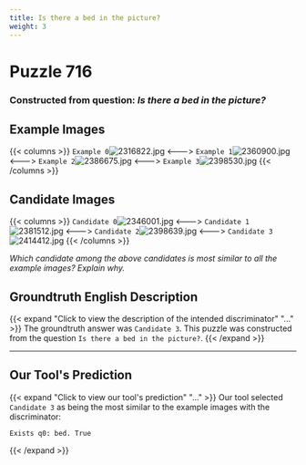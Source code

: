 ```yaml
---
title: Is there a bed in the picture?
weight: 3
---
```


# Puzzle 716
### Constructed from question: _Is there a bed in the picture?_


## Example Images
{{< columns >}}
`Example 0`![2316822.jpg](/gqa_images/2316822.jpg)
<--->
`Example 1`![2360900.jpg](/gqa_images/2360900.jpg)
<--->
`Example 2`![2386675.jpg](/gqa_images/2386675.jpg)
<--->
`Example 3`![2398530.jpg](/gqa_images/2398530.jpg)
{{< /columns >}}

## Candidate Images
{{< columns >}}
`Candidate 0`![2346001.jpg](/gqa_images/2346001.jpg)
<--->
`Candidate 1`![2381512.jpg](/gqa_images/2381512.jpg)
<--->
`Candidate 2`![2398639.jpg](/gqa_images/2398639.jpg)
<--->
`Candidate 3`![2414412.jpg](/gqa_images/2414412.jpg)
{{< /columns >}}

*Which candidate among the above candidates is most similar to all the example images? Explain why.*

## Groundtruth English Description

{{< expand "Click to view the description of the intended discriminator" "..." >}}
The groundtruth answer was `Candidate 3`. This puzzle was constructed from the question `Is there a bed in the picture?`.
{{< /expand >}}

---

## Our Tool's Prediction

{{< expand "Click to view our tool's prediction" "..." >}}
Our tool selected `Candidate 3` as being the most similar to the example images with the discriminator:
```plaintext
Exists q0: bed. True
```
{{< /expand >}}

